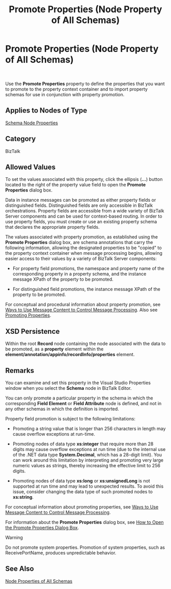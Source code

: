 ﻿---
title: Promote Properties (Node Property of All Schemas)
TOCTitle: Promote Properties (Node Property of All Schemas)
ms:assetid: 85921875-6286-4abb-a3ca-838237ec46aa
ms:mtpsurl: https://msdn.microsoft.com/en-us/library/Aa561182(v=BTS.80)
ms:contentKeyID: 51529418
ms.date: 08/30/2017
mtps_version: v=BTS.80
---

# Promote Properties (Node Property of All Schemas)

 

Use the **Promote Properties** property to define the properties that you want to promote to the property context container and to import property schemas for use in conjunction with property promotion.

## Applies to Nodes of Type

[Schema Node Properties](schema-node-properties.md)

## Category

BizTalk

## Allowed Values

To set the values associated with this property, click the ellipsis (**...**) button located to the right of the property value field to open the **Promote Properties** dialog box.

Data in instance messages can be promoted as either property fields or distinguished fields. Distinguished fields are only accessible in BizTalk orchestrations. Property fields are accessible from a wide variety of BizTalk Server components and can be used for context-based routing. In order to use property fields, you must create or use an existing property schema that declares the appropriate property fields.

The values associated with property promotion, as established using the **Promote Properties** dialog box, are schema annotations that carry the following information, allowing the designated properties to be "copied" to the property context container when message processing begins, allowing easier access to their values by a variety of BizTalk Server components:

  - For property field promotions, the namespace and property name of the corresponding property in a property schema, and the instance message XPath of the property to be promoted.

  - For distinguished field promotions, the instance message XPath of the property to be promoted.

For conceptual and procedural information about property promotion, see [Ways to Use Message Content to Control Message Processing](https://msdn.microsoft.com/library/aa561543\(v=bts.80\)). Also see [Promoting Properties](https://msdn.microsoft.com/library/aa561535\(v=bts.80\)).

## XSD Persistence

Within the root **Record** node containing the node associated with the data to be promoted, as a **property** element within the **element/annotation/appinfo/recordInfo/properties** element.

## Remarks

You can examine and set this property in the Visual Studio Properties window when you select the **Schema** node in BizTalk Editor.

You can only promote a particular property in the schema in which the corresponding **Field Element** or **Field Attribute** node is defined, and not in any other schemas in which the definition is imported.

Property field promotion is subject to the following limitations:

  - Promoting a string value that is longer than 256 characters in length may cause overflow exceptions at run-time.

  - Promoting nodes of data type **xs:integer** that require more than 28 digits may cause overflow exceptions at run time (due to the internal use of the .NET data type **System.Decimal**, which has a 28-digit limit). You can work around this limitation by interpreting and promoting very large numeric values as strings, thereby increasing the effective limit to 256 digits.

  - Promoting nodes of data type **xs:long** or **xs:unsignedLong** is not supported at run time and may lead to unexpected results. To avoid this issue, consider changing the data type of such promoted nodes to **xs:string**.

For conceptual information about promoting properties, see [Ways to Use Message Content to Control Message Processing](https://msdn.microsoft.com/library/aa561543\(v=bts.80\)).

For information about the **Promote Properties** dialog box, see [How to Open the Promote Properties Dialog Box](https://msdn.microsoft.com/library/aa559207\(v=bts.80\)).


> [!WARNING]
> <P>Do not promote system properties. Promotion of system properties, such as ReceivePortName, produces unpredictable behavior.</P>



## See Also

[Node Properties of All Schemas](node-properties-of-all-schemas.md)

